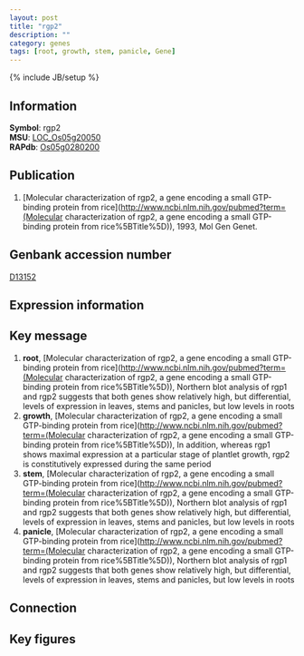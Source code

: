 ```yaml
---
layout: post
title: "rgp2"
description: ""
category: genes
tags: [root, growth, stem, panicle, Gene]
---
```

{% include JB/setup %}

## Information
__Symbol__: rgp2  
__MSU__: [LOC_Os05g20050](http://rice.plantbiology.msu.edu/cgi-bin/ORF_infopage.cgi?orf=LOC_Os05g20050)  
__RAPdb__: [Os05g0280200](http://rapdb.dna.affrc.go.jp/viewer/gbrowse_details/irgsp1?name=Os05g0280200)  

## Publication
1. [Molecular characterization of rgp2, a gene encoding a small GTP-binding protein from rice](http://www.ncbi.nlm.nih.gov/pubmed?term=(Molecular characterization of rgp2, a gene encoding a small GTP-binding protein from rice%5BTitle%5D)), 1993, Mol Gen Genet.

## Genbank accession number
[D13152](http://www.ncbi.nlm.nih.gov/nuccore/D13152)

## Expression information

## Key message
1. __root__, [Molecular characterization of rgp2, a gene encoding a small GTP-binding protein from rice](http://www.ncbi.nlm.nih.gov/pubmed?term=(Molecular characterization of rgp2, a gene encoding a small GTP-binding protein from rice%5BTitle%5D)),  Northern blot analysis of rgp1 and rgp2 suggests that both genes show relatively high, but differential, levels of expression in leaves, stems and panicles, but low levels in roots
2. __growth__, [Molecular characterization of rgp2, a gene encoding a small GTP-binding protein from rice](http://www.ncbi.nlm.nih.gov/pubmed?term=(Molecular characterization of rgp2, a gene encoding a small GTP-binding protein from rice%5BTitle%5D)),  In addition, whereas rgp1 shows maximal expression at a particular stage of plantlet growth, rgp2 is constitutively expressed during the same period
3. __stem__, [Molecular characterization of rgp2, a gene encoding a small GTP-binding protein from rice](http://www.ncbi.nlm.nih.gov/pubmed?term=(Molecular characterization of rgp2, a gene encoding a small GTP-binding protein from rice%5BTitle%5D)),  Northern blot analysis of rgp1 and rgp2 suggests that both genes show relatively high, but differential, levels of expression in leaves, stems and panicles, but low levels in roots
4. __panicle__, [Molecular characterization of rgp2, a gene encoding a small GTP-binding protein from rice](http://www.ncbi.nlm.nih.gov/pubmed?term=(Molecular characterization of rgp2, a gene encoding a small GTP-binding protein from rice%5BTitle%5D)),  Northern blot analysis of rgp1 and rgp2 suggests that both genes show relatively high, but differential, levels of expression in leaves, stems and panicles, but low levels in roots

## Connection

## Key figures


